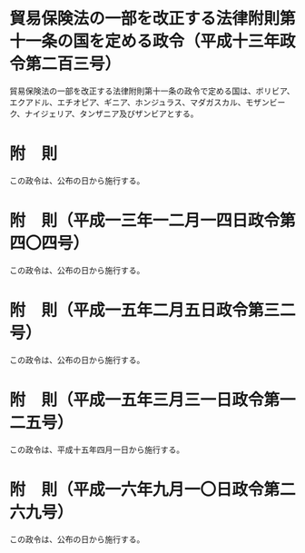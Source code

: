 # 貿易保険法の一部を改正する法律附則第十一条の国を定める政令（平成十三年政令第二百三号）
貿易保険法の一部を改正する法律附則第十一条の政令で定める国は、ボリビア、エクアドル、エチオピア、ギニア、ホンジュラス、マダガスカル、モザンビーク、ナイジェリア、タンザニア及びザンビアとする。
# 附　則
この政令は、公布の日から施行する。
# 附　則（平成一三年一二月一四日政令第四〇四号）
この政令は、公布の日から施行する。
# 附　則（平成一五年二月五日政令第三二号）
この政令は、公布の日から施行する。
# 附　則（平成一五年三月三一日政令第一二五号）
この政令は、平成十五年四月一日から施行する。
# 附　則（平成一六年九月一〇日政令第二六九号）
この政令は、公布の日から施行する。
